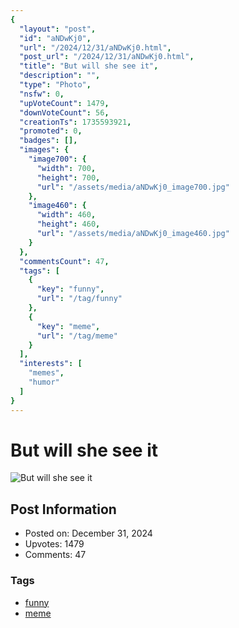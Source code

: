 ```yaml
---
{
  "layout": "post",
  "id": "aNDwKj0",
  "url": "/2024/12/31/aNDwKj0.html",
  "post_url": "/2024/12/31/aNDwKj0.html",
  "title": "But will she see it",
  "description": "",
  "type": "Photo",
  "nsfw": 0,
  "upVoteCount": 1479,
  "downVoteCount": 56,
  "creationTs": 1735593921,
  "promoted": 0,
  "badges": [],
  "images": {
    "image700": {
      "width": 700,
      "height": 700,
      "url": "/assets/media/aNDwKj0_image700.jpg"
    },
    "image460": {
      "width": 460,
      "height": 460,
      "url": "/assets/media/aNDwKj0_image460.jpg"
    }
  },
  "commentsCount": 47,
  "tags": [
    {
      "key": "funny",
      "url": "/tag/funny"
    },
    {
      "key": "meme",
      "url": "/tag/meme"
    }
  ],
  "interests": [
    "memes",
    "humor"
  ]
}
---
```


# But will she see it

![But will she see it](/assets/media/aNDwKj0_image700.jpg)

## Post Information

- Posted on: December 31, 2024
- Upvotes: 1479
- Comments: 47

### Tags

- [funny](/tag/funny)
- [meme](/tag/meme)
